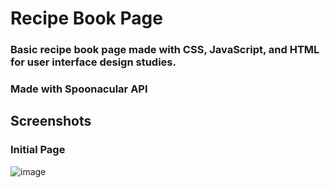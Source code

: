 
# Recipe Book Page
### Basic recipe book page made with CSS, JavaScript, and HTML for user interface design studies.
### Made with Spoonacular API

## Screenshots

### Initial Page

![image](https://github.com/EmreTopcu04/Recipe-Book-App/assets/114030199/efe1982c-a8ad-4053-8d98-8fd1a222ebaf)
